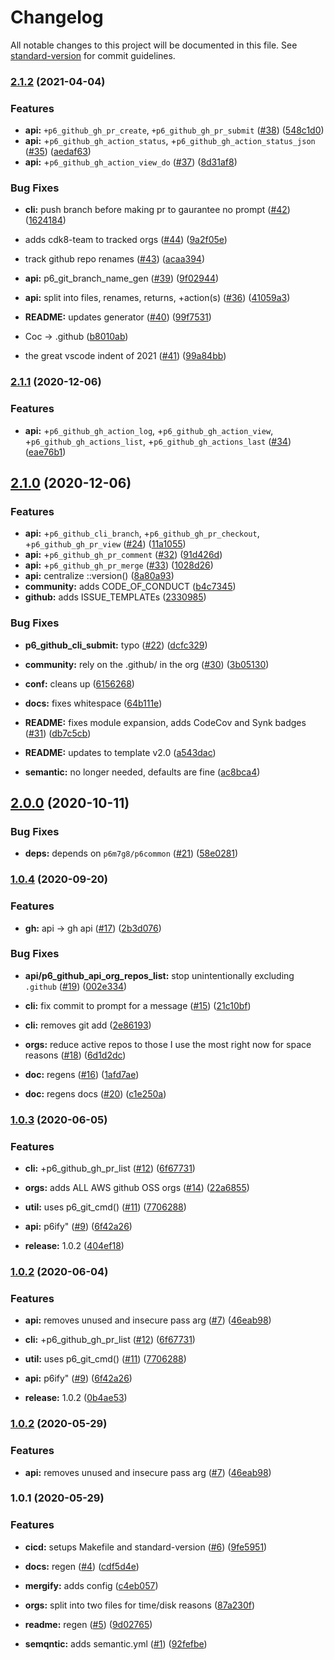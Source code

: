 # Changelog

All notable changes to this project will be documented in this file. See [standard-version](https://github.com/conventional-changelog/standard-version) for commit guidelines.

### [2.1.2](https://github.com/p6m7g8/p6github/compare/v2.1.1...v2.1.2) (2021-04-04)


### Features

* **api:** `+p6_github_gh_pr_create`, `+p6_github_gh_pr_submit` ([#38](https://github.com/p6m7g8/p6github/issues/38)) ([548c1d0](https://github.com/p6m7g8/p6github/commit/548c1d016fc7e03d6e714f68cd56547e4c136b9f))
* **api:** +`p6_github_gh_action_status`, +`p6_github_gh_action_status_json` ([#35](https://github.com/p6m7g8/p6github/issues/35)) ([aedaf63](https://github.com/p6m7g8/p6github/commit/aedaf63b95335d257a263aae3ca763a75c989e57))
* **api:** +`p6_github_gh_action_view_do` ([#37](https://github.com/p6m7g8/p6github/issues/37)) ([8d31af8](https://github.com/p6m7g8/p6github/commit/8d31af899dd1f69a1c0100118ad744a3cedfc5a6))


### Bug Fixes

* **cli:** push branch before making pr to gaurantee no prompt ([#42](https://github.com/p6m7g8/p6github/issues/42)) ([1624184](https://github.com/p6m7g8/p6github/commit/162418483c8df37c1ce22f36d1ce53546d7a0f9e))


* adds cdk8-team to tracked orgs ([#44](https://github.com/p6m7g8/p6github/issues/44)) ([9a2f05e](https://github.com/p6m7g8/p6github/commit/9a2f05e83d69523bcb6ca875d8dc1f62c5876b2c))
* track github repo renames ([#43](https://github.com/p6m7g8/p6github/issues/43)) ([acaa394](https://github.com/p6m7g8/p6github/commit/acaa394bd2b8093453226eaad2c4cbaa9952d1a4))
* **api:** p6_git_branch_name_gen ([#39](https://github.com/p6m7g8/p6github/issues/39)) ([9f02944](https://github.com/p6m7g8/p6github/commit/9f02944d2e89f9296f4ef67ca53ac6f71aded274))
* **api:** split into files, renames, returns, +action(s) ([#36](https://github.com/p6m7g8/p6github/issues/36)) ([41059a3](https://github.com/p6m7g8/p6github/commit/41059a303a01318bc447b43fcfa6d448a017be2e))
* **README:** updates generator ([#40](https://github.com/p6m7g8/p6github/issues/40)) ([99f7531](https://github.com/p6m7g8/p6github/commit/99f75315b820baa61ab1b61a43f80d6170e19410))
* Coc -> .github ([b8010ab](https://github.com/p6m7g8/p6github/commit/b8010ab997740347050ca86503370bb98d50a317))
* the great vscode indent of 2021 ([#41](https://github.com/p6m7g8/p6github/issues/41)) ([99a84bb](https://github.com/p6m7g8/p6github/commit/99a84bb4bfe7a7b697073770c94db0508f8c59e0))

### [2.1.1](https://github.com/p6m7g8/p6github/compare/v2.1.0...v2.1.1) (2020-12-06)


### Features

* **api:** +`p6_github_gh_action_log`, +`p6_github_gh_action_view`, +`p6_github_gh_actions_list`, +`p6_github_gh_actions_last` ([#34](https://github.com/p6m7g8/p6github/issues/34)) ([eae76b1](https://github.com/p6m7g8/p6github/commit/eae76b15fb6c160a36defa7dfe442912af13d546))

## [2.1.0](https://github.com/p6m7g8/p6github/compare/v2.0.0...v2.1.0) (2020-12-06)


### Features

* **api:** +`p6_github_cli_branch`, +`p6_github_gh_pr_checkout`, +`p6_github_gh_pr_view` ([#24](https://github.com/p6m7g8/p6github/issues/24)) ([11a1055](https://github.com/p6m7g8/p6github/commit/11a1055e5296d96ba8a065565d25a425941d3631))
* **api:** +`p6_github_gh_pr_comment` ([#32](https://github.com/p6m7g8/p6github/issues/32)) ([91d426d](https://github.com/p6m7g8/p6github/commit/91d426de85ae6c5029a0dceaeb54c9c7e7c6d730))
* **api:** +`p6_github_gh_pr_merge` ([#33](https://github.com/p6m7g8/p6github/issues/33)) ([1028d26](https://github.com/p6m7g8/p6github/commit/1028d26bfc3f0d4be39424002695e1d9877b343f))
* **api:** centralize ::version() ([8a80a93](https://github.com/p6m7g8/p6github/commit/8a80a930bb74eda3cfc0877b6c72fa89a996b395))
* **community:** adds CODE_OF_CONDUCT ([b4c7345](https://github.com/p6m7g8/p6github/commit/b4c734531afa2867308c75f55c5a458333f1ab77))
* **github:** adds ISSUE_TEMPLATEs ([2330985](https://github.com/p6m7g8/p6github/commit/23309854a9d11c99237ec26556be9ca468368ed3))


### Bug Fixes

* **p6_github_cli_submit:** typo ([#22](https://github.com/p6m7g8/p6github/issues/22)) ([dcfc329](https://github.com/p6m7g8/p6github/commit/dcfc3293ca945506aacb879a11b0e2f462828a4d))


* **community:** rely on the .github/ in the org ([#30](https://github.com/p6m7g8/p6github/issues/30)) ([3b05130](https://github.com/p6m7g8/p6github/commit/3b05130cb01c965b0fe1c928a16acd11d02d74a9))
* **conf:** cleans up ([6156268](https://github.com/p6m7g8/p6github/commit/61562682e63a143fb19491b39e8913d41220ec4e))
* **docs:** fixes whitespace ([64b111e](https://github.com/p6m7g8/p6github/commit/64b111ec979f72bfeceafdd6ec4ccab85b272faa))
* **README:** fixes module expansion, adds CodeCov and Synk badges ([#31](https://github.com/p6m7g8/p6github/issues/31)) ([db7c5cb](https://github.com/p6m7g8/p6github/commit/db7c5cbecf9c3c9a5a6edbaa87a2d0adcd3b477b))
* **README:** updates to template v2.0 ([a543dac](https://github.com/p6m7g8/p6github/commit/a543dac841ded4d5d6e8a66e69280f2e49c280bb))
* **semantic:** no longer needed, defaults are fine ([ac8bca4](https://github.com/p6m7g8/p6github/commit/ac8bca46cc3faca59f8ebbd25bfbcf918347d44e))

## [2.0.0](https://github.com/p6m7g8/p6github/compare/v1.0.4...v2.0.0) (2020-10-11)


### Bug Fixes

* **deps:** depends on `p6m7g8/p6common` ([#21](https://github.com/p6m7g8/p6github/issues/21)) ([58e0281](https://github.com/p6m7g8/p6github/commit/58e0281ec208968a94f60f271db576e88bd521ec))

### [1.0.4](https://github.com/p6m7g8/p6github/compare/v1.0.3...v1.0.4) (2020-09-20)


### Features

* **gh:** api -> gh api ([#17](https://github.com/p6m7g8/p6github/issues/17)) ([2b3d076](https://github.com/p6m7g8/p6github/commit/2b3d0764d918bca213149d9c6ebc66cd63be3a25))


### Bug Fixes

* **api/p6_github_api_org_repos_list:** stop unintentionally excluding `.github` ([#19](https://github.com/p6m7g8/p6github/issues/19)) ([002e334](https://github.com/p6m7g8/p6github/commit/002e334ca4ca79267e18019b403cdbffca162435))
* **cli:** fix commit to prompt for a message ([#15](https://github.com/p6m7g8/p6github/issues/15)) ([21c10bf](https://github.com/p6m7g8/p6github/commit/21c10bfffe9dc1b1c38bd34d36989a07ee6aa2f9))
* **cli:** removes git add ([2e86193](https://github.com/p6m7g8/p6github/commit/2e861935b7a2256682f3711f2e94aa5ab5c62b58))
* **orgs:** reduce active repos to those I use the most right now for space reasons ([#18](https://github.com/p6m7g8/p6github/issues/18)) ([6d1d2dc](https://github.com/p6m7g8/p6github/commit/6d1d2dc02448a077f9812ab49a1f367f8a6e3c02))


* **doc:** regens ([#16](https://github.com/p6m7g8/p6github/issues/16)) ([1afd7ae](https://github.com/p6m7g8/p6github/commit/1afd7aeef5f99823a31b5cd69e983be9fcfb6b2a))
* **doc:** regens docs ([#20](https://github.com/p6m7g8/p6github/issues/20)) ([c1e250a](https://github.com/p6m7g8/p6github/commit/c1e250a37291356fbc64ff62c730d91641bc4d54))

### [1.0.3](https://github.com/p6m7g8/p6github/compare/v1.0.2...v1.0.3) (2020-06-05)


### Features

* **cli:** +p6_github_gh_pr_list ([#12](https://github.com/p6m7g8/p6github/issues/12)) ([6f67731](https://github.com/p6m7g8/p6github/commit/6f67731de9d15eda6ef0a8b6af7541c9c7e11be6))
* **orgs:** adds ALL AWS github OSS orgs ([#14](https://github.com/p6m7g8/p6github/issues/14)) ([22a6855](https://github.com/p6m7g8/p6github/commit/22a6855981a1050b642d2213c33602e26b11fba3))
* **util:** uses p6_git_cmd() ([#11](https://github.com/p6m7g8/p6github/issues/11)) ([7706288](https://github.com/p6m7g8/p6github/commit/77062889d749e4c1389d0e76b5d26937ff2ad7cb))


* **api:** p6ify" ([#9](https://github.com/p6m7g8/p6github/issues/9)) ([6f42a26](https://github.com/p6m7g8/p6github/commit/6f42a26f2387293736665728af34cc16a77cefec))
* **release:** 1.0.2 ([404ef18](https://github.com/p6m7g8/p6github/commit/404ef187c00053fcf76ef56959d8cba523bc5adf))

### [1.0.2](https://github.com/p6m7g8/p6github/compare/v1.0.1...v1.0.2) (2020-06-04)


### Features

* **api:** removes unused and insecure pass arg ([#7](https://github.com/p6m7g8/p6github/issues/7)) ([46eab98](https://github.com/p6m7g8/p6github/commit/46eab98f2c33bf7421f8f3aa595bb22b8e67aac5))
* **cli:** +p6_github_gh_pr_list ([#12](https://github.com/p6m7g8/p6github/issues/12)) ([6f67731](https://github.com/p6m7g8/p6github/commit/6f67731de9d15eda6ef0a8b6af7541c9c7e11be6))
* **util:** uses p6_git_cmd() ([#11](https://github.com/p6m7g8/p6github/issues/11)) ([7706288](https://github.com/p6m7g8/p6github/commit/77062889d749e4c1389d0e76b5d26937ff2ad7cb))


* **api:** p6ify" ([#9](https://github.com/p6m7g8/p6github/issues/9)) ([6f42a26](https://github.com/p6m7g8/p6github/commit/6f42a26f2387293736665728af34cc16a77cefec))
* **release:** 1.0.2 ([0b4ae53](https://github.com/p6m7g8/p6github/commit/0b4ae530c70bcc8efffa57488bdb2a9b2c1138f8))

### [1.0.2](https://github.com/p6m7g8/p6github/compare/v1.0.1...v1.0.2) (2020-05-29)


### Features

* **api:** removes unused and insecure pass arg ([#7](https://github.com/p6m7g8/p6github/issues/7)) ([46eab98](https://github.com/p6m7g8/p6github/commit/46eab98f2c33bf7421f8f3aa595bb22b8e67aac5))

### 1.0.1 (2020-05-29)


### Features

* **cicd:** setups Makefile and standard-version ([#6](https://github.com/p6m7g8/p6github/issues/6)) ([9fe5951](https://github.com/p6m7g8/p6github/commit/9fe5951d312b3aad57a4bf822773e86d699664b7))


* **docs:** regen ([#4](https://github.com/p6m7g8/p6github/issues/4)) ([cdf5d4e](https://github.com/p6m7g8/p6github/commit/cdf5d4ece970a2fafb14bf0ee84a282e37b3d6a7))
* **mergify:** adds config ([c4eb057](https://github.com/p6m7g8/p6github/commit/c4eb057b84279a491b5adf63a67a13ce75f91f86))
* **orgs:** split into two files for time/disk reasons ([87a230f](https://github.com/p6m7g8/p6github/commit/87a230f6717131d88654f79500b742da53bd9a12))
* **readme:** regen ([#5](https://github.com/p6m7g8/p6github/issues/5)) ([9d02765](https://github.com/p6m7g8/p6github/commit/9d027651ce2a5b620a43a8f25229155c1efabf59))
* **semqntic:** adds semantic.yml ([#1](https://github.com/p6m7g8/p6github/issues/1)) ([92fefbe](https://github.com/p6m7g8/p6github/commit/92fefbea544bccadab13f34bc029e90de1623796))
